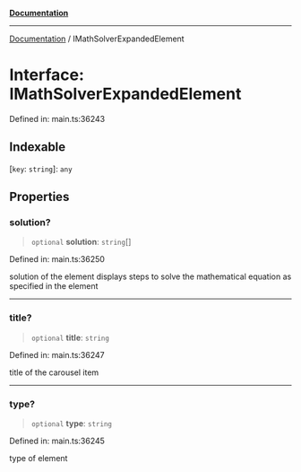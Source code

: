 [**Documentation**](../README.md)

***

[Documentation](../README.md) / IMathSolverExpandedElement

# Interface: IMathSolverExpandedElement

Defined in: main.ts:36243

## Indexable

\[`key`: `string`\]: `any`

## Properties

### solution?

> `optional` **solution**: `string`[]

Defined in: main.ts:36250

solution of the element
displays steps to solve the mathematical equation as specified in the element

***

### title?

> `optional` **title**: `string`

Defined in: main.ts:36247

title of the carousel item

***

### type?

> `optional` **type**: `string`

Defined in: main.ts:36245

type of element
